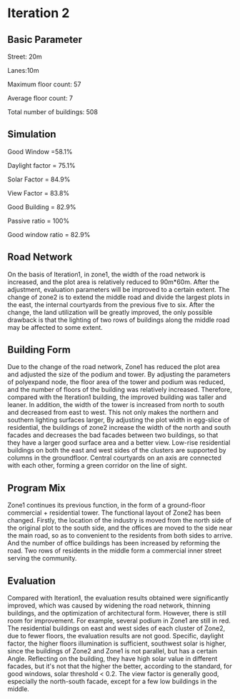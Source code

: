 # Iteration 2

## Basic Parameter

Street: 20m

Lanes:10m

Maximum floor count: 57

Average floor count: 7

Total number of buildings: 508

## Simulation 

Good Window =58.1% 

Daylight factor = 75.1%

Solar Factor = 84.9% 

View Factor = 83.8%

Good Building = 82.9%

Passive ratio = 100%

Good window ratio = 82.9%

## Road Network

On the basis of Iteration1, in zone1, the width of the road network is increased, and the plot area is relatively reduced to 90m*60m. After the adjustment, evaluation parameters will be improved to a certain extent. The change of zone2 is to extend the middle road and divide the largest plots in the east, the internal courtyards from the previous five to six. After the change, the land utilization will be greatly improved, the only possible drawback is that the lighting of two rows of buildings along the middle road may be affected to some extent.

## Building Form

Due to the change of the road network, Zone1 has reduced the plot area and adjusted the size of the podium and tower. By adjusting the parameters of polyexpand node, the floor area of the tower and podium was reduced, and the number of floors of the building was relatively increased. Therefore, compared with the Iteration1 building, the improved building was taller and leaner. In addition, the width of the tower is increased from north to south and decreased from east to west. This not only makes the northern and southern lighting surfaces larger,
By adjusting the plot width in egg-slice of residential, the buildings of zone2 increase the width of the north and south facades and decreases the bad facades between two buildings, so that they have a larger good surface area and a better view. Low-rise residential buildings on both the east and west sides of the clusters are supported by columns in the groundfloor. Central courtyards on an axis are connected with each other, forming a green corridor on the line of sight.

## Program Mix

Zone1 continues its previous function, in the form of a ground-floor commercial + residential tower. The functional layout of Zone2 has been changed. Firstly, the location of the industry is moved from the north side of the original plot to the south side, and the offices are moved to the side near the main road, so as to convenient to the residents from both sides to arrive. And the number of office buildings has been increased by reforming the road. Two rows of residents in the middle form a commercial inner street serving the community.

## Evaluation 

Compared with Iteration1, the evaluation results obtained were significantly improved, which was caused by widening the road network, thinning buildings, and the optimization of architectural form. However, there is still room for improvement. For example, several podium in Zone1 are still in red. The residential buildings on east and west sides of each cluster of Zone2, due to fewer floors, the evaluation results are not good. Specific, daylight factor, the higher floors illumination is sufficient, southwest solar is higher, since the buildings of Zone2 and Zone1 is not parallel, but has a certain Angle. Reflecting on the building, they have high solar value in different facades, but it's not that the higher the better, according to the standard, for good windows, solar threshold < 0.2. The view factor is generally good, especially the north-south facade, except for a few low buildings in the middle.
